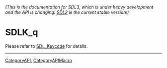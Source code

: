 ###### (This is the documentation for SDL3, which is under heavy development and the API is changing! [SDL2](https://wiki.libsdl.org/SDL2/) is the current stable version!)
# SDLK_q

Please refer to [SDL_Keycode](SDL_Keycode) for details.

----
[CategoryAPI](CategoryAPI), [CategoryAPIMacro](CategoryAPIMacro)

